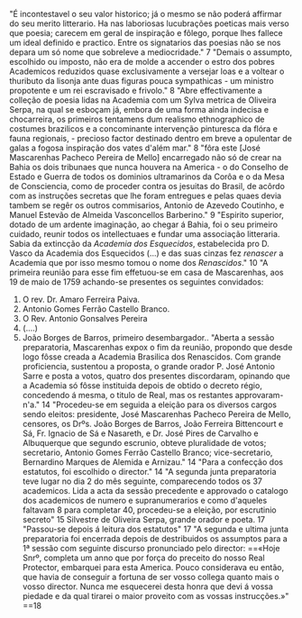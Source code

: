 "É incontestavel o seu valor historico; já o mesmo se não poderá affirmar do seu merito litterario. Ha nas laboriosas lucubrações poeticas mais verso que poesia; carecem em geral de inspiração e fôlego, porque lhes fallece um ideal definido e practico. Entre os signatarios das poesias não se nos depara um só nome que sobreleve a mediocridade." 7
"Demais o assumpto, escolhido ou imposto, não era de molde a accender o estro dos pobres Academicos reduzidos quase exclusivamente a versejar loas e a voltear o thuributo da lisonja ante duas figuras pouca sympathicas - um ministro propotente e um rei escravisado e frivolo." 8
"Abre effectivamente a colleção de poesia lidas na Academia com um Sylva metrica de Oliveira Serpa, na qual se esboçam já, embora de uma forma ainda indecisa e chocarreira, os primeiros tentamens dum realismo ethnographico de costumes brazilicos e a concominante intervenção pinturesca da flóra e fauna regionais, - precioso factor destinado dentro em breve a opulentar de galas a fogosa inspiração dos vates d'além mar." 8
"fôra este [José Mascarenhas Pacheco Pereira de Mello] encarregado não só de crear na Bahia os dois tribunaes que nunca houvera na America - o do Conselho de Estado e Guerra de todos os dominios ultramarinos da Corôa e o da Mesa de Consciencia, como de proceder contra os jesuitas do Brasil, de acôrdo com as instruções secretas que lhe foram entregues e pelas quaes devia tambem se regêr os outros commisarios, Antonio de Azevedo Coutinho, e Manuel Estevão de Almeida Vasconcellos Barberino." 9
"Espirito superior, dotado de um ardente imaginação, ao chegar á Bahia, foi o seu primeiro cuidado, reunir todos os intellectuaes e fundar uma associação litteraria. Sabia da extincção da *Academia dos Esquecidos*, estabelecida pro D. Vasco da Academia dos Esquecidos (...) e das suas cinzas fez *renascer* a Academia que por isso mesmo tomou o nome dos *Renascidos*." 10
"A primeira reunião para esse fim effetuou-se em casa de Mascarenhas, aos 19 de maio de 1759 achando-se presentes os seguintes convidados:
1. O rev. Dr. Amaro Ferreira Paiva.
2. Antonio Gomes Ferrão Castello Branco.
3. O Rev. Antonio Gonsalves Pereira
4. (....)
5. João Borges de Barros, primeiro desembargador..
"Aberta a sessão preparatoria, Mascarenhas expox o fim da reunião, propondo que desde logo fôsse creada a Academia Brasilica dos Renascidos. Com grande proficiencia, sustentou a proposta, o grande orador P. José Antonio Sarre e posta a votos, quatro dos presentes discordaram, opinando que a Academia só fôsse instituida depois de obtido o decreto régio, concedendo á mesma, o titulo de Real, mas os restantes approvaram-n'a." 14
"Procedeu-se em seguida a eleição para os diversos cargos sendo eleitos: presidente, José Mascarenhas Pacheco Pereira de Mello, censores, os Drºs. João Borges de Barros, João Ferreira Bittencourt e Sá, Fr. Ignacio de Sá e Nasareth, e Dr. José Pires de Carvalho e Albuquerque que segundo escrunio, obteve pluralidade de votos; secretario, Antonio Gomes Ferrão Castello Branco; vice-secretario, Bernardino Marques de Alemida e Arnizau." 14
"Para a confecção dos estatutos, foi escolhido o director." 14
"A segunda junta preparatoria teve lugar no dia 2 do mês seguinte, comparecendo todos os 37 academicos. Lida a acta da sessão precedente e approvado o catalogo dos academicos de numero e supranumerarios e como d'aqueles faltavam 8 para completar 40, procedeu-se a eleição, por escrutinio secreto" 15
Silvestre de Oliveira Serpa, grande orador e poeta. 17
"Passou-se depois á leitura dos estatutos" 17
"A segunda e ultima junta preparatoria foi encerrada depois de destribuidos os assumptos para a 1ª sessão com  seguinte discurso pronunciado pelo director:
==«Hoje Snrº, completa um anno que por força do preceito do nosso Real Protector, embarquei para esta America. Pouco considerava eu então, que havia de conseguir a fortuna de ser vosso collega quanto mais o vosso director. Nunca me esquecerei desta honra que devi á vossa piedade e da qual tirarei o maior proveito com as vossas instrucções.»" ==18

